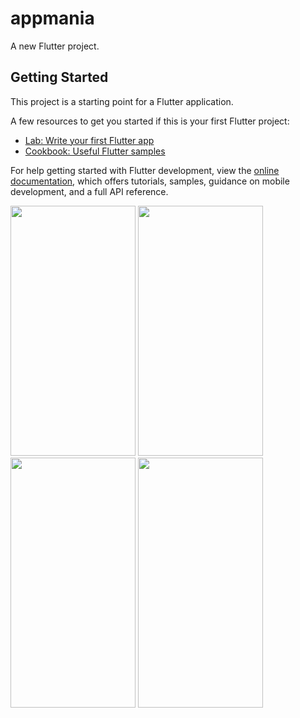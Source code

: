 # appmania

A new Flutter project.

## Getting Started

This project is a starting point for a Flutter application.

A few resources to get you started if this is your first Flutter project:

- [Lab: Write your first Flutter app](https://docs.flutter.dev/get-started/codelab)
- [Cookbook: Useful Flutter samples](https://docs.flutter.dev/cookbook)

For help getting started with Flutter development, view the
[online documentation](https://docs.flutter.dev/), which offers tutorials,
samples, guidance on mobile development, and a full API reference.

<p>

  <img src="https://github.com/swetapatel0904/appmania/assets/153794312/93e686fc-bdd6-4cb5-882a-f7208b8c7a61" height="400px" width="200px"  />
  <img src="https://github.com/swetapatel0904/appmania/assets/153794312/319b9366-ce72-484f-831a-72ea71699f43" height="400px" width="200px" />
  <img src="https://github.com/swetapatel0904/appmania/assets/153794312/e2b4593f-c0b9-44d5-b803-255e5e21726e" height="400px" width="200px" />
  <img src="https://github.com/swetapatel0904/appmania/assets/153794312/972c77e6-274b-44b4-ba65-17bf0e68bde3" height="400px" width="200px" />
  
</p>
